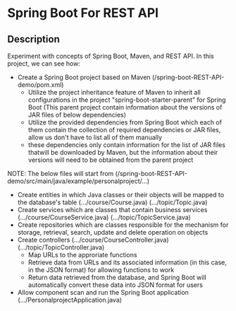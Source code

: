 # Spring Boot For REST API

## Description
Experiment with concepts of Spring Boot, Maven, and REST API. In this project, we can see how:
* Create a Spring Boot project based on Maven (/spring-boot-REST-API-demo/pom.xml)
  * Utilize the project inheritance feature of Maven to inherit all configurations in the project "spring-boot-starter-parent" for Spring Boot (This parent project     contain information about the versions of JAR files of below dependencies)
  * Utilize the provided dependencies from Spring Boot which each of them contain the collection of required dependencies or JAR files, allow us don't have to list all of them manually
  * these dependencies only contain information for the list of JAR files thatwill be downloaded by Maven, but the information about their versions will need to be obtained from the parent project
  
NOTE: The below files will start from (/spring-boot-REST-API-demo/src/main/java/example/personalproject/...)
* Create entities in which Java classes or their objects will be mapped to the database's table (.../course/Course.java) (.../topic/Topic.java)
* Create services which are classes that contain business services (.../course/CourseService.java) (.../topic/TopicService.java)
* Create repositories which are classes responsible for the mechanism for storage, retrieval, search, update and delete operation on objects
* Create controllers (.../course/CourseController.java) (.../topic/TopicController.java)
  * Map URLs to the approriate functions
  * Retrieve data from URLs and its associated information (in this case, in the JSON format) for allowing functions to work
  * Return data retrieved from the database, and Spring Boot will automatically convert these data into JSON format for users
* Allow component scan and run the Spring Boot application (.../PersonalprojectApplication.java)
